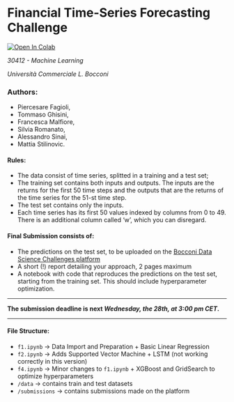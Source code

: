 # Financial Time-Series Forecasting Challenge
[![Open In Colab](https://colab.research.google.com/assets/colab-badge.svg)](https://colab.research.google.com/github/googlecolab/colabtools/blob/master/TimeSeries_Forecasting.ipynb)

*30412 - Machine Learning*

*Università Commerciale L. Bocconi*

### Authors:
- Piercesare Fagioli,
- Tommaso Ghisini,
- Francesca Malfiore,
- Silvia Romanato,
- Alessandro Sinai,
- Mattia Stilinovic.



#### Rules:
- The data consist of time series, splitted in a training and a test set;
- The training set contains both inputs and outputs. The inputs are the returns for the first 50 time steps and the outputs that are the returns of the time series for the 51-st time step.
- The test set contains only the inputs.
- Each time series has its first 50 values indexed by columns from 0 to 49. There is an additional column called ‘w’, which you can disregard.

#### Final Submission consists of:
- The predictions on the test set, to be uploaded on the [Bocconi Data Science Challenges platform](http://data-science-challenges.unibocconi.it)
- A short (!) report detailing your approach, 2 pages maximum
- A notebook with code that reproduces the predictions on the
test set, starting from the training set. This should include hyperparameter optimization.

-----
**The submission deadline is next _Wednesday, the 28th, at 3:00 pm CET_.**

-----

#### File Structure:
- `f1.ipynb` -> Data Import and Preparation + Basic Linear Regression
- `f2.ipynb` -> Adds Supported Vector Machine + LSTM (not working correctly in this version)
- `f4.ipynb` -> Minor changes to `f1.ipynb` + XGBoost and GridSearch to optimize hyperparameters
- `/data` -> contains train and test datasets
- `/submissions` -> contains submissions made on the platform
